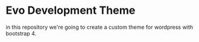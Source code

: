 <h1><strong>Evo Development Theme</strong></h1>

in this repository we're going to create a custom theme for wordpress with bootstrap 4.
